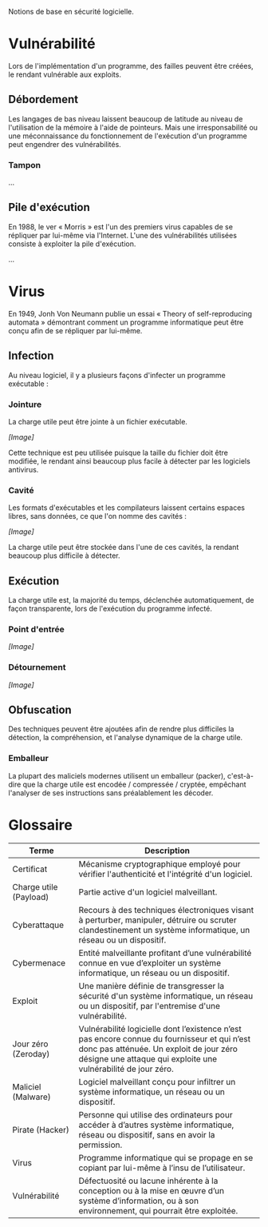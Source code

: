 Notions de base en sécurité logicielle.

# Vulnérabilité

Lors de l'implémentation d'un programme, des failles peuvent être créées, le rendant vulnérable aux exploits.

## Débordement

Les langages de bas niveau laissent beaucoup de latitude au niveau de l'utilisation de la mémoire à l'aide de pointeurs. Mais une irresponsabilité ou une méconnaissance du fonctionnement de l'exécution d'un programme peut engendrer des vulnérabilités.

### Tampon

...

## Pile d'exécution

En 1988, le ver « Morris » est l'un des premiers virus capables de se répliquer par lui-même via l'Internet. L'une des vulnérabilités utilisées consiste à exploiter la pile d'exécution.

...

# Virus

En 1949, Jonh Von Neumann publie un essai « Theory of self-reproducing automata » démontrant comment un programme informatique peut être conçu afin de se répliquer par lui-même.

## Infection

Au niveau logiciel, il y a plusieurs façons d'infecter un programme exécutable :

### Jointure

La charge utile peut être jointe à un fichier exécutable.

*[Image]*

Cette technique est peu utilisée puisque la taille du fichier doit être modifiée, le rendant ainsi beaucoup plus facile à détecter par les logiciels antivirus.

### Cavité

Les formats d'exécutables et les compilateurs laissent certains espaces libres, sans données, ce que l'on nomme des cavités :

*[Image]*

La charge utile peut être stockée dans l'une de ces cavités, la rendant beaucoup plus difficile à détecter.

## Exécution

La charge utile est, la majorité du temps, déclenchée automatiquement, de façon transparente, lors de l'exécution du programme infecté.

### Point d'entrée

*[Image]*

### Détournement

*[Image]*

## Obfuscation

Des techniques peuvent être ajoutées afin de rendre plus difficiles la détection, la compréhension, et l'analyse dynamique de la charge utile.

### Emballeur

La plupart des maliciels modernes utilisent un emballeur (packer), c'est-à-dire que la charge utile est encodée / compressée / cryptée, empêchant l'analyser de ses instructions sans préalablement les décoder.

# Glossaire

|Terme|Description|
|---|---|
|Certificat|Mécanisme cryptographique employé pour vérifier l'authenticité et l'intégrité d'un logiciel.|
|Charge utile (Payload)|Partie active d'un logiciel malveillant.|
|Cyberattaque|Recours à des techniques électroniques visant à perturber, manipuler, détruire ou scruter clandestinement un système informatique, un réseau ou un dispositif.|
|Cybermenace|Entité malveillante profitant d’une vulnérabilité connue en vue d’exploiter un système informatique, un réseau ou un dispositif.|
|Exploit|Une manière définie de transgresser la sécurité d'un système informatique, un réseau ou un dispositif, par l'entremise d'une vulnérabilité.|
|Jour zéro (Zeroday)|Vulnérabilité logicielle dont l’existence n’est pas encore connue du fournisseur et qui n’est donc pas atténuée. Un exploit de jour zéro désigne une attaque qui exploite une vulnérabilité de jour zéro.|
|Maliciel (Malware)|Logiciel malveillant conçu pour infiltrer un système informatique, un réseau ou un dispositif.|
|Pirate (Hacker)|Personne qui utilise des ordinateurs pour accéder à d’autres système informatique, réseau ou dispositif, sans en avoir la permission.|
|Virus|Programme informatique qui se propage en se copiant par lui-même à l’insu de l’utilisateur.|
|Vulnérabilité|Défectuosité ou lacune inhérente à la conception ou à la mise en œuvre d’un système d’information, ou à son environnement, qui pourrait être exploitée.|